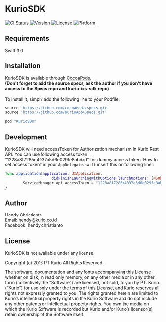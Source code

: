 # KurioSDK

[![CI Status](http://img.shields.io/travis/hendych/KurioSDK.svg?style=flat)](https://travis-ci.org/hendych/KurioSDK)
[![Version](https://img.shields.io/cocoapods/v/KurioSDK.svg?style=flat)](http://cocoapods.org/pods/KurioSDK)
[![License](https://img.shields.io/cocoapods/l/KurioSDK.svg?style=flat)](http://cocoapods.org/pods/KurioSDK)
[![Platform](https://img.shields.io/cocoapods/p/KurioSDK.svg?style=flat)](http://cocoapods.org/pods/KurioSDK)

## Requirements
Swift 3.0

## Installation

KurioSDK is available through [CocoaPods](http://cocoapods.org). <br />
<strong>(Don't forget to add the source specs, ask the author if you don't have
access to the Specs repo and kurio-ios-sdk repo)</strong> <br /> <br />
To install it, simply add the following line to your Podfile:

```ruby
source 'https://github.com/CocoaPods/Specs.git'
source 'https://github.com/KurioApp/Specs.git'

pod "KurioSDK"
```

## Development

KurioSDK will need accessToken for Authorization mechanism in Kurio Rest API.
You can use following access token "1228a8f7285c4037a5d6e029fe8abdad" for dummy access token.
How to set access token?
in your `AppDelegate.swift` insert this on following line :
```swift
func application(application: UIApplication,
                     didFinishLaunchingWithOptions launchOptions: [NSObject : AnyObject]?) -> Bool {
        ServiceManager.api.accessToken = "1228a8f7285c4037a5d6e029fe8abdad"        
}
```

## Author

Hendy Christianto <br />
Email: hendy@kurio.co.id <br />
Facebook: hendy.christianto 

## License

KurioSDK is not available under any license.

Copyright (c) 2016 PT Kurio All Rights Reserved.

The software, documentation and any fonts accompanying this License
whether on disk, in read only memory, on any other media or in any other form (collectively
the “Software”) are licensed, not sold, to you by PT. Kurio.
(“Kurio”) for use only under the terms of this License, and Kurio reserves all rights
not expressly granted to you. The rights granted herein are limited to Kurio’s intellectual
property rights in the Kurio Software and do not include any other patents or
intellectual property rights. You own the media on which the Kurio Software is
recorded but Kurio and/or Kurio’s licensor(s) retain ownership of the Software
itself.

